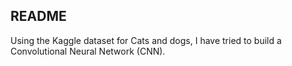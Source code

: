 <h2>README</h2>
Using the Kaggle dataset for Cats and dogs, I have tried to build a Convolutional Neural Network (CNN).
